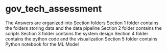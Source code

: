 # gov_tech_assessment
The Answers are organized into Section<Question1> folders
Section 1 folder contains the folders storing data and the data pipeline
Section 2 folder contains the scripts 
Section 3 folder contains the system design 
Section 4 folder contains the python code and the visualization 
Section 5 folder contains Python notebook for the ML Model
